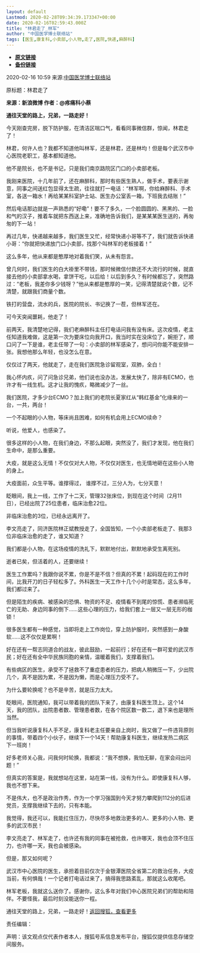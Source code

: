 ```yaml
---
layout: default
Lastmod: 2020-02-28T09:34:39.173347+00:00
date: 2020-02-16T02:59:43.000Z
title: "林君走了_林军"
author: "中国医学博士联络站"
tags: [医生,康复科,小卖部,小人物,走了,医院,快递,麻醉科]
---
```


* [**原文链接**](http://www.sohu.com/a/373429824_267160)
* [**备份链接**](https://web.archive.org/web/20200219032703/http://www.sohu.com/a/373429824_267160)


2020-02-16 10:59 来源:[中国医学博士联络站](http://www.sohu.com/)

原标题：林君走了

**来源：新浪微博 作者：@疼痛科小蔡**

**通往天堂的路上，兄弟，一路走好！**

今天刚查完房，脱下防护服，在清洁区喘口气，看看同事微信群，惊闻，林君走了！

林君，何许人也？我都不知道他叫林军，还是林君，还是林均！但是每个武汉市中心医院老职工，基本都知道他。

他不是院长，也不是书记，只是我们南京路院区门口的小卖部老板。

我刚来医院，十几年前了，还在麻醉科，那时有些医生熟人，做手术，要表示谢意，同事之间送红包显得太生疏，往往就打一电话：“林军啊，你给麻醉科、手术室，各送一箱水！再给某某科室护士站、医生办公室丢一箱，下班我去结账！”

然后电话那边就是一声熟悉的“好嘞”！要不了多久，一个脸圆圆的、黑黑的、一脸和气的汉子，推着车就把东西送上来，准确地告诉我们，是某某某医生送的，再匆匆的下一站！

再过几年，快递越来越多，我们医生又忙，经常快递小哥等不了，我们就告诉快递小哥：“你就把快递放门口小卖部，找那个叫林军的老板接着！”

这么多年，他从来都是憨厚地对着我们笑，从未有怨言。

曾几何时，我们医生的白大褂里不带钱，那时候微信付款还不大流行的时候，就直接去他的小卖部拿水喝，拿饼干吃，以后给！以后到多久？有时候都忘了，突然路过：“老板，我差你多少钱呀？”他从来都是憨厚的一笑，记得清楚就说个数，记不清楚，就跟我们商量个数。

铁打的营盘，流水的兵，医院的院长、书记换了一茬，但林军还在。

可今天突闻噩耗，他走了！

前两天，我清楚地记得，我们老麻醉科主任打电话问我有没有床。这次疫情，老主任知道我难做，这是第一次为要床位向我开口，我当时实在没床位了，婉拒了，顺口问了一下是谁，老主任带了一句：小卖部的林军感染了，想问问你能不能安排一张。我想他那么年轻，也没怎么在意。

仅仅过了两天，他就走了，走在我们医院急诊留观室，双肺，全白！

我心怀内疚，问了问急诊兄弟，他们说也没办法，发展太快了，除非有ECMO，也许才有一线生机。这才让我的愧疚，略微减少了一丝。

我们医院，才多少台ECMO？加上我们的老院长夏家红从“韩红基金”化缘来的一台，一共，两台！

一个不起眼的小人物，等床尚且困难，如何有机会用上ECMO续命？

听说，他爱人，也感染了。

很多这样的小人物，在我们身边，不那么起眼，突然没了，我们才发现，他在我们生命中，是那么重要。

大疫，就是这么无情！不仅仅对大人物，不仅仅对医生，也无情地砸在这些小人物的身上。

大疫面前，众生平等。谁撑得过， 谁撑不过，三分人为，七分天意！

眨眼间，我上一线，工作了十二天，管理32张床位，到现在这个时间（2月11日），已经出院了25位患者，临床治愈22位。

非临床治愈的3位，已经永远离开了。

李文亮走了，同济医院林正斌教授走了，全国皆知，一个小卖部老板走了、我那3位非临床治愈的走了，谁又知道？

我们都是小人物，在这场疫情的洗礼下，默默地付出，默默地承受生离死别。

逝者已矣，但活着的人，还要继续！

医生工作累吗？我跟你说不累，你是不是不信？但真的不累！起码现在的工作时间，比我开刀的日子轻松多了。外科医生一天工作十几个小时是常态，这么多年，我们都过来了。

但是陌生的疾病、被感染的恐惧、物资的不足、疫情看不到尾的惊慌、患者濒临死亡的无助、身边同事的倒下……这些心理的压力，给我们套上一层又一层无形的枷锁！

很多医生都有一种感觉，当即将走上工作岗位，穿上防护服时，突然感到一身酸软……这不仅仅是累啊！

好在还有一帮志同道合的战友，彼此鼓励，一起前行；好在还有一群可爱的武汉市民；好在还有全中华民族同胞的亲情，温暖着我们，支撑着我们。

有些病区的医生，承受不了拯救不了重症患者的压力，把病人稍微压一下，少出院几个，真不是因为累，不是因为懒，而是心理压力受不了。

为什么要轮换呢？也不是辛苦，就是压力太大。

眨眼间，医院通知，我可以带着我的团队下来了，由康复科医生顶上。这个14天，我的团队，出院患者数、管理患者数，在各个院区数一数二，退下来也是理所当然。

但当我听说康复科人手不足，康复科老主任要亲自上岗时，我又做了一件违背原则的事情，带着四个小伙子，继续下一个14天！帮助康复科医生，继续发热二病区下一班岗！

好多老师关心我，问我何时轮换，我都说：“我不想换，我怕无聊，在家会闷出问题！”

但真实的答案是，我就想站在这里，站在第一线，没有为什么。即使康复科人够，我也不想下来。

不是伟大，也不是政治作秀，作为一个学习强国到今天才努力攀爬到112分的后进党员，支撑我继续下去的，只有本能。

我觉得，我还可以，我能扛住压力，尽快尽多地救治更多的人、更多的小人物、更多的武汉市民！

李文亮走了、林军走了，也许还有我的同事在被抢救，也许哪天，我也会顶不住压力，也许哪一天，我也会被感染。

但是，那又如何呢？

武汉市中心医院的医生，承担着目前仅次于金银潭医院全省第二的救治任务，大疫当前，有何惧哉！一个记者打电话过来了，搞得我思路紊乱，那就这么收尾吧。

林军老板，我就这么送你了。感谢你，这么多年对我们中心医院兄弟们的帮助和陪伴。不要怪我，最后时刻没能送你一程。

通往天堂的路上，兄弟，一路走好！[返回搜狐，查看更多](http://www.sohu.com/?strategyid=00001)

责任编辑：

声明：该文观点仅代表作者本人，搜狐号系信息发布平台，搜狐仅提供信息存储空间服务。

